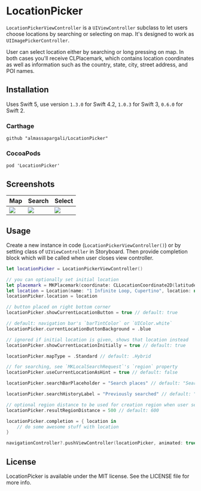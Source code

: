 # LocationPicker

`LocationPickerViewController` is a `UIViewController` subclass to let users choose locations by searching or selecting on map.
It's designed to work as `UIImagePickerController`.

User can select location either by searching or long pressing on map. In both cases you'll receive CLPlacemark, which contains location coordinates as well as information such as the country, state, city, street address, and POI names.

## Installation

Uses Swift 5, use version `1.3.0` for Swift 4.2, `1.0.3` for Swift 3, `0.6.0` for Swift 2.

### Carthage

```
github "almassapargali/LocationPicker"
```

### CocoaPods

```
pod 'LocationPicker'
```

## Screenshots
| Map | Search | Select |
|---|---|---|
| ![][screen1] | ![][screen3] | ![][screen2] |

## Usage

Create a new instance in code (`LocationPickerViewController()`) or by setting class of `UIViewController` in Storyboard.
Then provide completion block which will be called when user closes view controller.

```swift
let locationPicker = LocationPickerViewController()

// you can optionally set initial location
let placemark = MKPlacemark(coordinate: CLLocationCoordinate2D(latitude: 37.331686, longitude: -122.030656), addressDictionary: nil)
let location = Location(name: "1 Infinite Loop, Cupertino", location: nil, placemark: placemark)
locationPicker.location = location

// button placed on right bottom corner
locationPicker.showCurrentLocationButton = true // default: true

// default: navigation bar's `barTintColor` or `UIColor.white`
locationPicker.currentLocationButtonBackground = .blue

// ignored if initial location is given, shows that location instead
locationPicker.showCurrentLocationInitially = true // default: true

locationPicker.mapType = .Standard // default: .Hybrid

// for searching, see `MKLocalSearchRequest`'s `region` property
locationPicker.useCurrentLocationAsHint = true // default: false

locationPicker.searchBarPlaceholder = "Search places" // default: "Search or enter an address"

locationPicker.searchHistoryLabel = "Previously searched" // default: "Search History"

// optional region distance to be used for creation region when user selects place from search results
locationPicker.resultRegionDistance = 500 // default: 600

locationPicker.completion = { location in
    // do some awesome stuff with location
}

navigationController?.pushViewController(locationPicker, animated: true)
```

## License

LocationPicker is available under the MIT license. See the LICENSE file for more info.

[screen1]:https://raw.githubusercontent.com/almassapargali/LocationPicker/master/Screenshots/screen1.jpg
[screen2]:https://raw.githubusercontent.com/almassapargali/LocationPicker/master/Screenshots/screen2.png
[screen3]:https://raw.githubusercontent.com/almassapargali/LocationPicker/master/Screenshots/screen3.jpg
